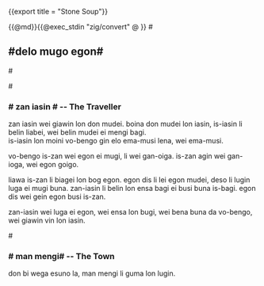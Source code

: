 {{export title = "Stone Soup"}}

{{@md}}{{@exec_stdin "zig/convert" @ }}
#<h2>#delo mugo egon#</h2>#

#<h3># zan iasin # -- The Traveller</h3>

zan iasin wei giawin lon don mudei. boina don mudei lon iasin, is-iasin li belin liabei, wei belin mudei ei mengi bagi.    
is-iasin lon moini vo-bengo gin elo ema-musi lena, wei ema-musi.

vo-bengo is-zan wei egon ei mugi, li wei gan-oiga. is-zan agin wei gan-ioga, wei egon goigo.

liawa is-zan li biagei lon bog egon. egon dis li lei egon mudei, deso li lugin luga ei mugi buna. zan-iasin li belin lon ensa bagi ei busi buna is-bagi. egon dis wei gein egon busi is-zan.

zan-iasin wei luga ei egon, wei ensa lon bugi, wei bena buna da vo-bengo, wei giawin vin lon iasin.

#<h3># man mengi# -- The Town</h3>

don bi wega esuno la, man mengi li guma lon lugin.

